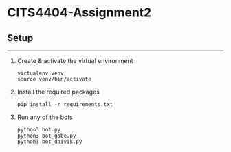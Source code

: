 # CITS4404-Assignment2

## Setup

---

1. Create & activate the virtual environment

   ```
   virtualenv venv
   source venv/bin/activate
   ```

2. Install the required packages

   ```
   pip install -r requirements.txt
   ```

3. Run any of the bots
   ```
   python3 bot.py
   python3 bot_gabe.py
   python3 bot_daivik.py
   ```
